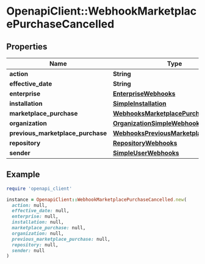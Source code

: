 # OpenapiClient::WebhookMarketplacePurchaseCancelled

## Properties

| Name | Type | Description | Notes |
| ---- | ---- | ----------- | ----- |
| **action** | **String** |  |  |
| **effective_date** | **String** |  |  |
| **enterprise** | [**EnterpriseWebhooks**](EnterpriseWebhooks.md) |  | [optional] |
| **installation** | [**SimpleInstallation**](SimpleInstallation.md) |  | [optional] |
| **marketplace_purchase** | [**WebhooksMarketplacePurchase**](WebhooksMarketplacePurchase.md) |  |  |
| **organization** | [**OrganizationSimpleWebhooks**](OrganizationSimpleWebhooks.md) |  | [optional] |
| **previous_marketplace_purchase** | [**WebhooksPreviousMarketplacePurchase**](WebhooksPreviousMarketplacePurchase.md) |  | [optional] |
| **repository** | [**RepositoryWebhooks**](RepositoryWebhooks.md) |  | [optional] |
| **sender** | [**SimpleUserWebhooks**](SimpleUserWebhooks.md) |  |  |

## Example

```ruby
require 'openapi_client'

instance = OpenapiClient::WebhookMarketplacePurchaseCancelled.new(
  action: null,
  effective_date: null,
  enterprise: null,
  installation: null,
  marketplace_purchase: null,
  organization: null,
  previous_marketplace_purchase: null,
  repository: null,
  sender: null
)
```

